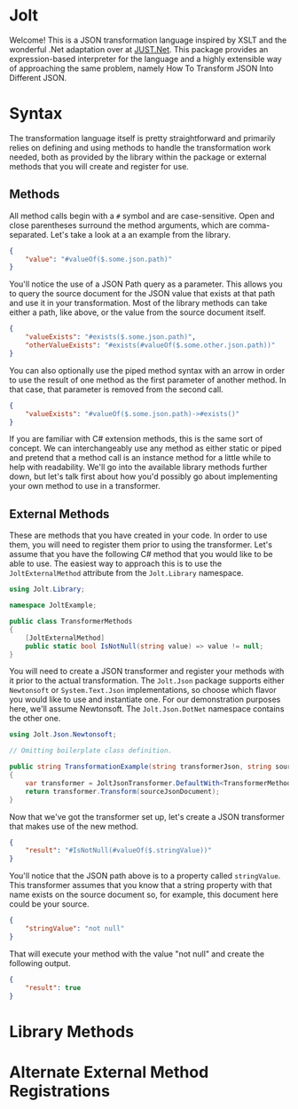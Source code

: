 # Jolt

Welcome! This is a JSON transformation language inspired by XSLT and the wonderful .Net adaptation over at [JUST.Net](https://github.com/WorkMaze/JUST.net). This package provides an expression-based interpreter for the language and a highly extensible way of approaching the same problem, namely How To Transform JSON Into Different JSON.

# Syntax

The transformation language itself is pretty straightforward and primarily relies on defining and using methods to handle the transformation work needed, both as provided by the library within the package or external methods that you will create and register for use.

## Methods

All method calls begin with a `#` symbol and are case-sensitive. Open and close parentheses surround the method arguments, which are comma-separated. Let's take a look at a an example from the library.
```json
{
    "value": "#valueOf($.some.json.path)"
}
```
You'll notice the use of a JSON Path query as a parameter. This allows you to query the source document for the JSON value that exists at that path and use it in your transformation. Most of the library methods can take either a path, like above, or the value from the source document itself.
```json
{
    "valueExists": "#exists($.some.json.path)",
    "otherValueExists": "#exists(#valueOf($.some.other.json.path))"
}
```
You can also optionally use the piped method syntax with an arrow in order to use the result of one method as the first parameter of another method. In that case, that parameter is removed from the second call.
```json
{
    "valueExists": "#valueOf($.some.json.path)->#exists()"
}
```
If you are familiar with C# extension methods, this is the same sort of concept. We can interchangeably use any method as either static or piped and pretend that a method call is an instance method for a little while to help with readability.
We'll go into the available library methods further down, but let's talk first about how you'd possibly go about implementing your own method to use in a transformer.

## External Methods

These are methods that you have created in your code. In order to use them, you will need to register them prior to using the transformer. Let's assume that you have the following C# method that you would like to be able to use. The easiest way to approach this is to use the `JoltExternalMethod` attribute from the `Jolt.Library` namespace.
```csharp
using Jolt.Library;

namespace JoltExample;

public class TransformerMethods
{
    [JoltExternalMethod]
    public static bool IsNotNull(string value) => value != null;
}
```
You will need to create a JSON transformer and register your methods with it prior to the actual transformation. The `Jolt.Json` package supports either `Newtonsoft` or `System.Text.Json` implementations, so choose which flavor you would like to use and instantiate one. For our demonstration purposes here, we'll assume Newtonsoft. The `Jolt.Json.DotNet` namespace contains the other one.
```csharp
using Jolt.Json.Newtonsoft;

// Omitting boilerplate class definition.

public string TransformationExample(string transformerJson, string sourceJsonDocument)
{
    var transformer = JoltJsonTransformer.DefaultWith<TransformerMethods>(transformerJson);
    return transformer.Transform(sourceJsonDocument);
}
```
Now that we've got the transformer set up, let's create a JSON transformer that makes use of the new method.
```json
{
    "result": "#IsNotNull(#valueOf($.stringValue))"
}
```
You'll notice that the JSON path above is to a property called `stringValue`. This transformer assumes that you know that a string property with that name exists on the source document so, for example, this document here could be your source.
```json
{
    "stringValue": "not null"
}
```
That will execute your method with the value "not null" and create the following output.
```json
{
    "result": true
}
```

# Library Methods

# Alternate External Method Registrations
